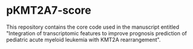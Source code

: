 # pKMT2A7-score
This repository contains the core code used in the manuscript entitled "Integration of transcriptomic features to improve prognosis prediction of pediatric acute myeloid leukemia with KMT2A rearrangement".
